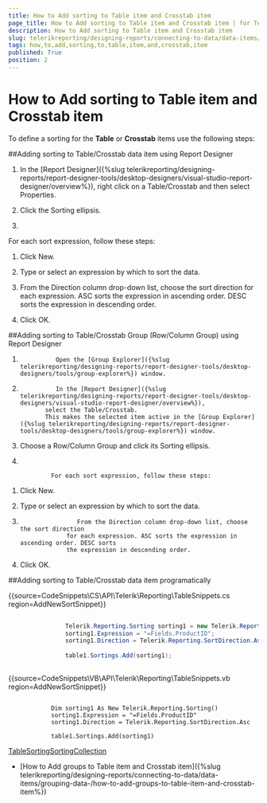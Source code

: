 ```yaml
---
title: How to Add sorting to Table item and Crosstab item
page_title: How to Add sorting to Table item and Crosstab item | for Telerik Reporting Documentation
description: How to Add sorting to Table item and Crosstab item
slug: telerikreporting/designing-reports/connecting-to-data/data-items/ordering-data/how-to-add-sorting-to-table-item-and-crosstab-item
tags: how,to,add,sorting,to,table,item,and,crosstab,item
published: True
position: 2
---
```


# How to Add sorting to Table item and Crosstab item



To define a sorting for the __Table__ or __Crosstab__ items use the following steps: 

##Adding sorting to Table/Crosstab data item using Report Designer



1. In the [Report Designer]({%slug telerikreporting/designing-reports/report-designer-tools/desktop-designers/visual-studio-report-designer/overview%}),             right click on a Table/Crosstab and then select Properties.

1. Click the Sorting ellipsis.

1. 

For each sort expression, follow these steps:                      

1. Click New.

1. Type or select an expression by which to sort the data.

1. From the Direction column drop-down list, choose the sort direction                 for each expression. ASC sorts the expression in ascending order. DESC sorts                 the expression in descending order.

1. Click OK.

##Adding sorting to Table/Crosstab Group (Row/Column Group) using Report Designer



1.               Open the [Group Explorer]({%slug telerikreporting/designing-reports/report-designer-tools/desktop-designers/tools/group-explorer%}) window.
            

1.               In the [Report Designer]({%slug telerikreporting/designing-reports/report-designer-tools/desktop-designers/visual-studio-report-designer/overview%}),
              select the Table/Crosstab.
              This makes the selected item active in the [Group Explorer]({%slug telerikreporting/designing-reports/report-designer-tools/desktop-designers/tools/group-explorer%}) window.
            

1. Choose a Row/Column Group and click its Sorting ellipsis.

1. 

                For each sort expression, follow these steps:
                

1. Click New.

1. Type or select an expression by which to sort the data.

1.                     From the Direction column drop-down list, choose the sort direction
                    for each expression. ASC sorts the expression in ascending order. DESC sorts
                    the expression in descending order.
                  

1. Click OK.

##Adding sorting to Table/Crosstab data item programatically

{{source=CodeSnippets\CS\API\Telerik\Reporting\TableSnippets.cs region=AddNewSortSnippet}}
````C#
	
	            Telerik.Reporting.Sorting sorting1 = new Telerik.Reporting.Sorting();
	            sorting1.Expression = "=Fields.ProductID";
	            sorting1.Direction = Telerik.Reporting.SortDirection.Asc;
	
	            table1.Sortings.Add(sorting1);
	
````



{{source=CodeSnippets\VB\API\Telerik\Reporting\TableSnippets.vb region=AddNewSortSnippet}}
````VB
	
	        Dim sorting1 As New Telerik.Reporting.Sorting()
	        sorting1.Expression = "=Fields.ProductID"
	        sorting1.Direction = Telerik.Reporting.SortDirection.Asc
	
	        table1.Sortings.Add(sorting1)
````

[Table](/reporting/api/Telerik.Reporting.Table)[Sorting](/reporting/api/Telerik.Reporting.Sorting)[SortingCollection](/reporting/api/Telerik.Reporting.SortingCollection)

 * [How to Add groups to Table item and Crosstab item]({%slug telerikreporting/designing-reports/connecting-to-data/data-items/grouping-data-/how-to-add-groups-to-table-item-and-crosstab-item%})
